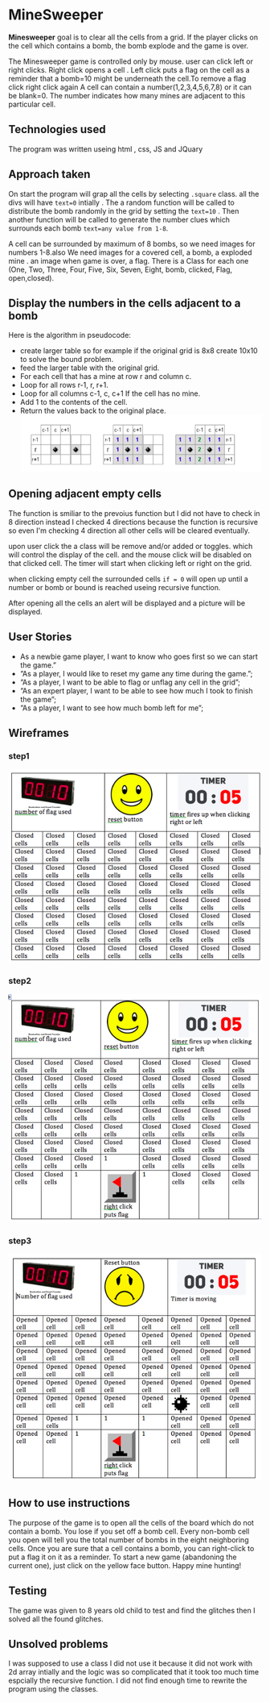 # MineSweeper

**Minesweeper** goal is to clear all the cells from a grid. If the player clicks on the cell which contains a bomb, the bomb explode and the game is over.

The Minesweeper game is controlled only by mouse. user can click left or right clicks. Right click opens a cell . Left click puts a flag on the cell as a reminder that a bomb=10 might be underneath the cell.To remove a flag click right click again 
A cell can contain a number(1,2,3,4,5,6,7,8) or it can be blank=0. The number indicates how many mines are adjacent to this particular cell. 

## Technologies used
The program was written useing html , css, JS and JQuary 

## Approach taken
On start the program will grap all the cells by selecting `.square` class. all the divs will have `text=0` intially . The a random function will be called to distribute the bomb randomly in the grid by setting the `text=10` . Then another function will be called to generate the number clues which surrounds each bomb `text=any value from 1-8`.

A cell can be surrounded by maximum of 8 bombs, so we need images for numbers  1-8.also  We need images for a covered cell, a bomb, a exploded mine . an image when game is over, a flag. There is a Class for each one (One, Two, Three, Four, Five, Six, Seven, Eight, bomb, clicked, Flag, open,closed).


## Display the numbers in the cells adjacent to a bomb
Here is the algorithm in pseudocode:
* create larger table so for example if the original grid is 8x8 create 10x10 to solve the bound problem.
* feed the larger table with the original grid.
* For each cell that has a mine at row r and column c.
* Loop for all rows r-1, r, r+1.
* Loop for all columns c-1, c, c+1 If the cell has no mine.
* Add 1 to the contents of the cell.
* Return the values back to the original place.
![MacDown Screenshot](images/CLUE.PNG)

## Opening adjacent empty cells
The function is smiliar to the prevoius function but I did not have to check in 8 direction instead I checked 4 directions because the function is recursive so even I'm checking 4 direction all other cells will be cleared eventually.


upon user click the a class will be remove and/or added or toggles. which will control the display of the cell. and the mouse click will be disabled on that clicked cell. The timer will start when clicking left or right on the grid.

when clicking empty cell the surrounded cells `if = 0` will open up until a number or bomb or bound is reached useing recursive function.

After opening all the cells an alert will be displayed and a picture will be displayed.

## User Stories

* As a newbie game player, I want to know who goes first so we can start the game.”
* ”As a player, I would like to reset my game any time
during the game.”;
* ”As a player, I want to be able to flag or unflag any cell in the grid”;
* ”As an expert player, I want to be able to see how much I took to finish the game”;
* ”As a player, I want to see how much bomb left for me”;


## Wireframes
### step1
![MacDown Screenshot](images/step1.png)

### step2
![MacDown Screenshot](images/step2.png)

### step3
![MacDown Screenshot](images/step3.png)


## How to use instructions
The purpose of the game is to open all the cells of the board which do not contain a bomb. You lose if you set off a bomb cell.
Every non-bomb cell you open will tell you the total number of bombs in the eight neighboring cells. Once you are sure that a cell contains a bomb, you can right-click to put a flag it on it as a reminder.
To start a new game (abandoning the current one), just click on the yellow face button.
Happy mine hunting!

## Testing
The game was given to 8 years old child to test and find the glitches then I solved all the found glitches. 

## Unsolved problems
I was supposed to use a class I did not use it because it did not work with 2d array intially and the logic was so complicated that it took too much time espcially the recursive function. I did not find enough time to rewrite the program using the classes.
